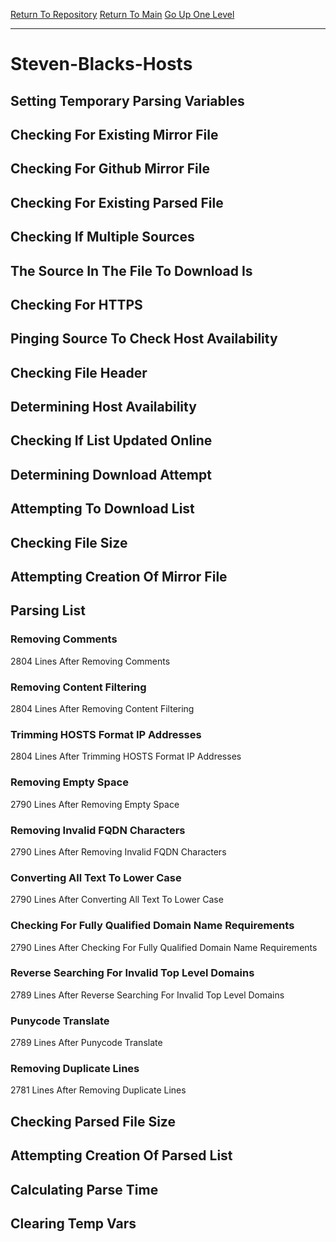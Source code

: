 [Return To Repository](https://github.com/bast69/piholeparser/)
[Return To Main](https://github.com/bast69/piholeparser/blob/master/RecentRunLogs/Mainlog.md)
[Go Up One Level](https://github.com/bast69/piholeparser/blob/master/RecentRunLogs/TopLevelScripts/30-Processing-External-Blacklists.md)
____________________________________
# Steven-Blacks-Hosts
## Setting Temporary Parsing Variables
## Checking For Existing Mirror File
## Checking For Github Mirror File
## Checking For Existing Parsed File
## Checking If Multiple Sources
## The Source In The File To Download Is
## Checking For HTTPS
## Pinging Source To Check Host Availability
## Checking File Header
## Determining Host Availability
## Checking If List Updated Online
## Determining Download Attempt
## Attempting To Download List
## Checking File Size
## Attempting Creation Of Mirror File
## Parsing List
### Removing Comments
2804 Lines After Removing Comments
### Removing Content Filtering
2804 Lines After Removing Content Filtering
### Trimming HOSTS Format IP Addresses
2804 Lines After Trimming HOSTS Format IP Addresses
### Removing Empty Space
2790 Lines After Removing Empty Space
### Removing Invalid FQDN Characters
2790 Lines After Removing Invalid FQDN Characters
### Converting All Text To Lower Case
2790 Lines After Converting All Text To Lower Case
### Checking For Fully Qualified Domain Name Requirements
2790 Lines After Checking For Fully Qualified Domain Name Requirements
### Reverse Searching For Invalid Top Level Domains
2789 Lines After Reverse Searching For Invalid Top Level Domains
### Punycode Translate
2789 Lines After Punycode Translate
### Removing Duplicate Lines
2781 Lines After Removing Duplicate Lines
## Checking Parsed File Size
## Attempting Creation Of Parsed List
## Calculating Parse Time
## Clearing Temp Vars
